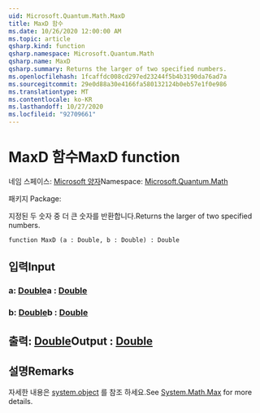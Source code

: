 ```yaml
---
uid: Microsoft.Quantum.Math.MaxD
title: MaxD 함수
ms.date: 10/26/2020 12:00:00 AM
ms.topic: article
qsharp.kind: function
qsharp.namespace: Microsoft.Quantum.Math
qsharp.name: MaxD
qsharp.summary: Returns the larger of two specified numbers.
ms.openlocfilehash: 1fcaffdc008cd297ed23244f5b4b3190da76ad7a
ms.sourcegitcommit: 29e0d88a30e4166fa580132124b0eb57e1f0e986
ms.translationtype: MT
ms.contentlocale: ko-KR
ms.lasthandoff: 10/27/2020
ms.locfileid: "92709661"
---
```

# <a name="maxd-function"></a><span data-ttu-id="2d91f-102">MaxD 함수</span><span class="sxs-lookup"><span data-stu-id="2d91f-102">MaxD function</span></span>

<span data-ttu-id="2d91f-103">네임 스페이스: [Microsoft 양자](xref:Microsoft.Quantum.Math)</span><span class="sxs-lookup"><span data-stu-id="2d91f-103">Namespace: [Microsoft.Quantum.Math](xref:Microsoft.Quantum.Math)</span></span>

<span data-ttu-id="2d91f-104">패키지 [](https://nuget.org/packages/)</span><span class="sxs-lookup"><span data-stu-id="2d91f-104">Package: [](https://nuget.org/packages/)</span></span>


<span data-ttu-id="2d91f-105">지정된 두 숫자 중 더 큰 숫자를 반환합니다.</span><span class="sxs-lookup"><span data-stu-id="2d91f-105">Returns the larger of two specified numbers.</span></span>

```qsharp
function MaxD (a : Double, b : Double) : Double
```


## <a name="input"></a><span data-ttu-id="2d91f-106">입력</span><span class="sxs-lookup"><span data-stu-id="2d91f-106">Input</span></span>

### <a name="a--double"></a><span data-ttu-id="2d91f-107">a: [Double](xref:microsoft.quantum.lang-ref.double)</span><span class="sxs-lookup"><span data-stu-id="2d91f-107">a : [Double](xref:microsoft.quantum.lang-ref.double)</span></span>




### <a name="b--double"></a><span data-ttu-id="2d91f-108">b: [Double](xref:microsoft.quantum.lang-ref.double)</span><span class="sxs-lookup"><span data-stu-id="2d91f-108">b : [Double](xref:microsoft.quantum.lang-ref.double)</span></span>





## <a name="output--double"></a><span data-ttu-id="2d91f-109">출력: [Double](xref:microsoft.quantum.lang-ref.double)</span><span class="sxs-lookup"><span data-stu-id="2d91f-109">Output : [Double](xref:microsoft.quantum.lang-ref.double)</span></span>



## <a name="remarks"></a><span data-ttu-id="2d91f-110">설명</span><span class="sxs-lookup"><span data-stu-id="2d91f-110">Remarks</span></span>

<span data-ttu-id="2d91f-111">자세한 내용은 [system.object](https://docs.microsoft.com/dotnet/api/system.math.max) 를 참조 하세요.</span><span class="sxs-lookup"><span data-stu-id="2d91f-111">See [System.Math.Max](https://docs.microsoft.com/dotnet/api/system.math.max) for more details.</span></span>